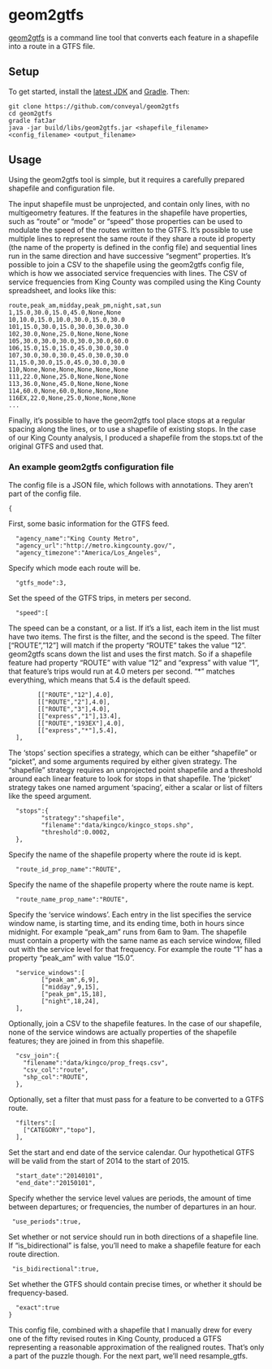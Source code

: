 geom2gtfs
=========

[geom2gtfs](https://github.com/conveyal/geom2gtfs) is a command line tool that converts each feature in a shapefile into a route in a GTFS file.

Setup
-----

To get started, install the [latest JDK](http://www.oracle.com/technetwork/java/javase/downloads/index.html) and [Gradle](http://www.gradle.org/). Then:

```console
git clone https://github.com/conveyal/geom2gtfs
cd geom2gtfs
gradle fatJar
java -jar build/libs/geom2gtfs.jar <shapefile_filename> <config_filename> <output_filename>
```

Usage
-----

Using the geom2gtfs tool is simple, but it requires a carefully prepared shapefile and configuration file. 

The input shapefile must be unprojected, and contain only lines, with no multigeometry features. If the features in the shapefile have properties, such as “route” or “mode” or “speed” those properties can be used to modulate the speed of the routes written to the GTFS. It’s possible to use multiple lines to represent the same route if they share a route id property (the name of the property is defined in the config file) and sequential lines run in the same direction and have successive “segment” properties. It’s possible to join a CSV to the shapefile using the geom2gtfs config file, which is how we associated service frequencies with lines. The CSV of service frequencies from King County was compiled using the King County spreadsheet, and looks like this:

    route,peak_am,midday,peak_pm,night,sat,sun
    1,15.0,30.0,15.0,45.0,None,None
    10,10.0,15.0,10.0,30.0,15.0,30.0
    101,15.0,30.0,15.0,30.0,30.0,30.0
    102,30.0,None,25.0,None,None,None
    105,30.0,30.0,30.0,30.0,30.0,60.0
    106,15.0,15.0,15.0,45.0,30.0,30.0
    107,30.0,30.0,30.0,45.0,30.0,30.0
    11,15.0,30.0,15.0,45.0,30.0,30.0
    110,None,None,None,None,None,None
    111,22.0,None,25.0,None,None,None
    113,36.0,None,45.0,None,None,None
    114,60.0,None,60.0,None,None,None
    116EX,22.0,None,25.0,None,None,None
    ...

Finally, it’s possible to have the geom2gtfs tool place stops at a regular spacing along the lines, or to use a shapefile of existing stops. In the case of our King County analysis, I produced a shapefile from the stops.txt of the original GTFS and used that. 

### An example geom2gtfs configuration file ###

The config file is a JSON file, which follows with annotations. They aren’t part of the config file.

    {
First, some basic information for the GTFS feed.

      "agency_name":"King County Metro",
      "agency_url":"http://metro.kingcounty.gov/",
      "agency_timezone":"America/Los_Angeles",
Specify which mode each route will be.

      "gtfs_mode":3,
Set the speed of the GTFS trips, in meters per second.

      "speed":[
The speed can be a constant, or a list. If it’s a list, each item in the list must have two items. The first is the filter, and the second is the speed. The filter [“ROUTE”,”12”] will match if the property “ROUTE” takes the value “12”. geom2gtfs scans down the list and uses the first match. So if a shapefile feature had property “ROUTE” with value “12” and “express” with value “1”, that feature’s trips would run at 4.0 meters per second. “*” matches everything, which means that 5.4 is the default speed.

            [["ROUTE","12"],4.0],
            [["ROUTE","2"],4.0],
            [["ROUTE","3"],4.0],
            [["express","1"],13.4],
            [["ROUTE","193EX"],4.0],
            [["express","*"],5.4],
      ],
The ‘stops’ section specifies a strategy, which can be either “shapefile” or “picket”, and some arguments required by either given strategy. The “shapefile” strategy requires an unprojected point shapefile and a threshold around each linear feature to look for stops in that shapefile. The ‘picket’ strategy takes one named argument ‘spacing’, either a scalar or list of filters like the speed argument. 

      "stops":{
             "strategy":"shapefile",
             "filename":"data/kingco/kingco_stops.shp",
             "threshold":0.0002,
      },
Specify the name of the shapefile property where the route id is kept.

      "route_id_prop_name":"ROUTE",
Specify the name of the shapefile property where the route name is kept.

      "route_name_prop_name":"ROUTE",
Specify the ‘service windows’. Each entry in the list specifies the service window name, is starting time, and its ending time, both in hours since midnight. For example “peak_am” runs from 6am to 9am. The shapefile must contain a property with the same name as each service window, filled out with the service level for that frequency. For example the route “1” has a property “peak_am” with value “15.0”.

      "service_windows":[
             ["peak_am",6,9],
             ["midday",9,15],
             ["peak_pm",15,18],
             ["night",18,24],
      ],
Optionally, join a CSV to the shapefile features. In the case of our shapefile, none of the service windows are actually properties of the shapefile features; they are joined in from this shapefile.

      "csv_join":{
        "filename":"data/kingco/prop_freqs.csv",
        "csv_col":"route",
        "shp_col":"ROUTE",
      },
Optionally, set a filter that must pass for a feature to be converted to a GTFS route.

      "filters":[
        ["CATEGORY","topo"],
      ],
Set the start and end date of the service calendar. Our hypothetical GTFS will be valid from the start of 2014 to the start of 2015.

      "start_date":"20140101",
      "end_date":"20150101",
Specify whether the service level values are periods, the amount of time between departures; or frequencies, the number of departures in an hour.

     "use_periods":true,
Set whether or not service should run in both directions of a shapefile line. If “is_bidirectional” is false, you’ll need to make a shapefile feature for each route direction.

     "is_bidirectional":true,
Set whether the GTFS should contain precise times, or whether it should be frequency-based.

      "exact":true
    }

This config file, combined with a shapefile that I manually drew for every one of the fifty revised routes in King County, produced a GTFS representing a reasonable approximation of the realigned routes. That’s only a part of the puzzle though. For the next part, we’ll need resample_gtfs.